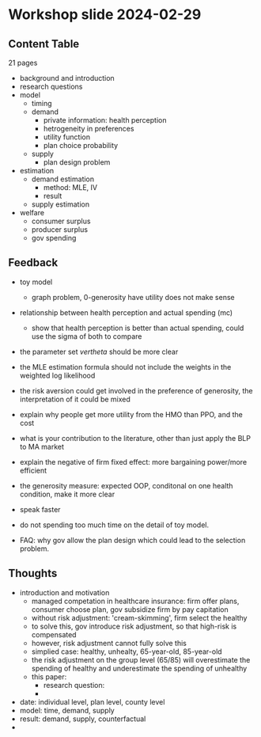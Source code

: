 # Workshop slide 2024-02-29

## Content Table

21 pages

- background and introduction
- research questions
- model
  - timing
  - demand
    - private information: health perception
    - hetrogeneity in preferences
    - utility function
    - plan choice probability
  - supply
    - plan design problem
- estimation
  - demand estimation
    - method: MLE, IV
    - result
  - supply estimation
- welfare
  - consumer surplus
  - producer surplus
  - gov spending

## Feedback

- toy model
  - graph problem, 0-generosity have utility does not make sense
  
- relationship between health perception and actual spending (mc)
  - show that health perception is better than actual spending, could use the 
  sigma of both to compare
- the parameter set $vertheta$ should be more clear
- the MLE estimation formula should not include the weights in the weighted log likelihood
- the risk aversion could get involved in the preference of generosity, the interpretation of it could be mixed
- explain why people get more utility from the HMO than PPO, and the cost
- what is your contribution to the literature, other than just apply the BLP to MA market
- explain the negative of firm fixed effect: more bargaining power/more efficient
- the generosity measure: expected OOP, conditonal on one health condition, make it more clear
- speak faster
- do not spending too much time on the detail of toy model.
- FAQ: why gov allow the plan design which could lead to the selection problem.

## Thoughts

- introduction and motivation
  - managed competation in healthcare insurance: firm offer plans, consumer choose plan, gov subsidize firm by pay capitation
  - without risk adjustment: 'cream-skimming', firm select the healthy
  - to solve this, gov introduce risk adjustment, so that high-risk is compensated
  - however, risk adjustment cannot fully solve this
  - simplied case: healthy, unhealty, 65-year-old, 85-year-old
  - the risk adjustment on the group level (65/85) will overestimate the spending of healthy and underestimate the spending of unhealthy
  - this paper:
    - research question:
    - 
- date: individual level, plan level, county level
- model: time, demand, supply
- result: demand, supply, counterfactual
- 
